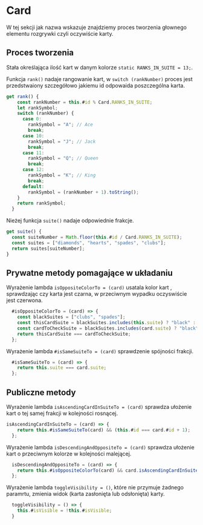 # Card

W tej sekcji jak nazwa wskazuje znajdziemy proces tworzenia głownego elementu rozgrywki czyli oczywiście karty. 

## Proces tworzenia

Stała określająca ilość kart w danym kolorze `static RANKS_IN_SUITE = 13;`.

Funkcja `rank()` nadaje rangowanie kart, w `switch (rankNumber)` proces jest przedstwaiony szczegółowo jakiemu id odpowaida poszczególna karta. 
```js
get rank() {
    const rankNumber = this.#id % Card.RANKS_IN_SUITE;
    let rankSymbol;
    switch (rankNumber) {
      case 0:
        rankSymbol = "A"; // Ace
        break;
      case 10:
        rankSymbol = "J"; // Jack
        break;
      case 11:
        rankSymbol = "Q"; // Queen
        break;
      case 12:
        rankSymbol = "K"; // King
        break;
      default:
        rankSymbol = (rankNumber + 1).toString();
    }
    return rankSymbol;
  }
```

Nieżej funkcja `suite()` nadaje odpowiednie frakcje.
  ```js
 get suite() {
    const suiteNumber = Math.floor(this.#id / Card.RANKS_IN_SUITE);
    const suites = ["diamonds", "hearts", "spades", "clubs"];
    return suites[suiteNumber];
  }
```
## Prywatne metody pomagające w układaniu
Wyrażenie lambda `isOppositeColorTo = (card)` usatala kolor kart , sprawdzając czy karta jest czarna, w przeciwnym wypadku oczyswiście jest czerwona.
```js
  #isOppositeColorTo = (card) => {
    const blackSuites = ["clubs", "spades"];
    const thisCardSuite = blackSuites.includes(this.suite) ? "black" : "red";
    const cardToCheckSuite = blackSuites.includes(card.suite) ? "black" : "red";
    return thisCardSuite === cardToCheckSuite;
  };
```
Wyrażenie lambda `#isSameSuiteTo = (card)` sprawdzenie spójności frakcji.
```js
  #isSameSuiteTo = (card) => {
    return this.suite === card.suite;
  };
```
## Publiczne metody
Wyrażenie lambda `isAscendingCardInSuiteTo = (card)` sprawdza ułożenie kart o tej samej frakcji w kolejności rosnącej.

```js
isAscendingCardInSuiteTo = (card) => {
    return this.#isSameSuiteTo(card) && (this.#id === card.#id + 1);
  };
```
Wyrażenie lambda `isDescendingAndOppositeTo = (card)` sprawdza ułożenie kart o przeciwnym kolorze w kolejności malejącej.
```js
  isDescendingAndOppositeTo = (card) => {
    return this.#isOppositeColorTo(card) && card.isAscendingCardInSuiteTo(this);
  };
```
Wyrażenie lambda `toggleVisibility = ()`, które nie przymuje żadnego paramrtu, zmienia widok (karta zasłonięta lub odsłonięta) karty.
```js
  toggleVisibility = () => {
    this.#isVisible = !this.#isVisible;
  }
```